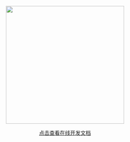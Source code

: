<p style="text-align: center">
    <a href="https://www.cdhaichuang.com" target="_blank">
        <img width="320" src="https://dev.haichuang.pro/java/haichuangframework/devdoc/logo_info.png" alt="">
    </a>
</p>

<p style="text-align: center">
    <a href="https://dev.haichuang.pro/java/haichuangframework/devdoc" target="_blank">点击查看在线开发文档</a>
</p>
